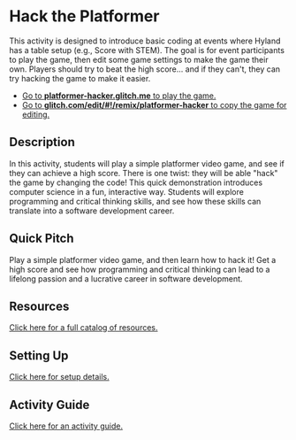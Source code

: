 # Hack the Platformer
This activity is designed to introduce basic coding at events where Hyland has a table setup (e.g., Score with STEM). The goal is for event participants to play the game, then edit some game settings to make the game their own. Players should try to beat the high score... and if they can't, they can try hacking the game to make it easier.

- [Go to **platformer-hacker.glitch.me** to play the game.](https://platformer-hacker.glitch.me/)
- [Go to **glitch.com/edit/#!/remix/platformer-hacker** to copy the game for editing.](https://glitch.com/edit/#!/remix/platformer-hacker)

## Description
In this activity, students will play a simple platformer video game, and see if they can achieve a high score. There is one twist: they will be able "hack" the game by changing the code! This quick demonstration introduces computer science in a fun, interactive way. Students will explore programming and critical thinking skills, and see how these skills can translate into a software development career.

## Quick Pitch
Play a simple platformer video game, and then learn how to hack it! Get a high score and see how programming and critical thinking can lead to a lifelong passion and a lucrative career in software development.

## Resources
[Click here for a full catalog of resources.](ResourceCatalog.md)

## Setting Up
[Click here for setup details.](FacilitatorSetup.md)

## Activity Guide
[Click here for an activity guide.](FacilitatorActivityGuide.md)
